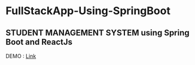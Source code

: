 # FullStackApp-Using-SpringBoot

## STUDENT MANAGEMENT SYSTEM using Spring Boot and ReactJs

DEMO : [Link](https://student-managment-system-anugam.netlify.app/)
